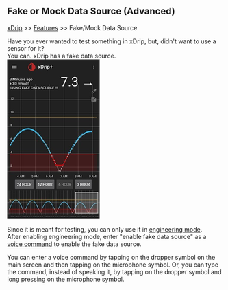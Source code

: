 ## Fake or Mock Data Source (Advanced)
[xDrip](../README.md) >> [Features](./Features_page.md) >> Fake/Mock Data Source  
  
Have you ever wanted to test something in xDrip, but, didn't want to use a sensor for it?  
You can.  xDrip has a fake data source.  
![](./images/FakeDataSource.png)  

Since it is meant for testing, you can only use it in [engineering mode](./Engineering-Mode.md).  
After enabling engineering mode, enter "enable fake data source" as a [voice command](./Settings.md) to enable the fake data source.  
  
You can enter a voice command by tapping on the dropper symbol on the main screen and then tapping on the microphone symbol.  Or, you can type the command, instead of speaking it, by tapping on the dropper symbol and long pressing on the microphone symbol.  
  
  
